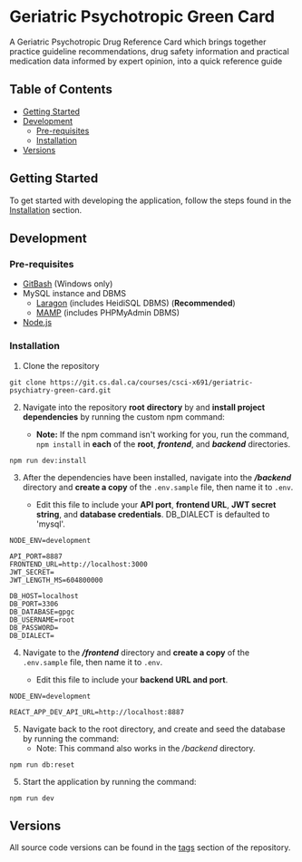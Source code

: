 # Geriatric Psychotropic Green Card

A Geriatric Psychotropic Drug Reference Card which brings together practice guideline recommendations, drug safety
information and practical medication data informed by expert opinion, into a quick reference guide

## Table of Contents
* [Getting Started](#getting-started)
* [Development](#development)
  * [Pre-requisites](#pre-requisites)
  * [Installation](#installation)
* [Versions](#versions)

## Getting Started

To get started with developing the application, follow the steps found in the [Installation](#installation) section.

## Development

### Pre-requisites

* [GitBash](https://git-scm.com/downloads) (Windows only)
* MySQL instance and DBMS
  * [Laragon](https://laragon.org/) (includes HeidiSQL DBMS) (**Recommended**)
  * [MAMP](https://www.mamp.info/en/) (includes PHPMyAdmin DBMS)
* [Node.js](https://nodejs.org/en/)

### Installation

1. Clone the repository

```
git clone https://git.cs.dal.ca/courses/csci-x691/geriatric-psychiatry-green-card.git
```

2. Navigate into the repository **root** **directory** by and **install project dependencies** by running the custom npm command:

   * **Note:** If the npm command isn't working for you, run the command, `npm install` in **each** of the **root**, ***frontend***, and ***backend*** directories.

```
npm run dev:install
```

3. After the dependencies have been installed, navigate into the ***/backend*** directory and **create a copy** of the
   `.env.sample` file, then name it to `.env`.

   * Edit this file to include your **API port**, **frontend URL**, **JWT secret string**, and **database credentials**. DB_DIALECT is defaulted to 'mysql'.

```
NODE_ENV=development

API_PORT=8887
FRONTEND_URL=http://localhost:3000
JWT_SECRET=
JWT_LENGTH_MS=604800000

DB_HOST=localhost
DB_PORT=3306
DB_DATABASE=gpgc
DB_USERNAME=root
DB_PASSWORD=
DB_DIALECT=
```

4. Navigate to the ***/frontend*** directory and **create a copy** of the `.env.sample` file, then name it to `.env`.

   * Edit this file to include your **backend URL and port**.
```
NODE_ENV=development

REACT_APP_DEV_API_URL=http://localhost:8887
```

5. Navigate back to the root directory, and create and seed the database by running the command:
   * Note: This command also works in the */backend* directory.
```
npm run db:reset
```

5. Start the application by running the command:
```
npm run dev
```

## Versions

All source code versions can be found in the [tags](https://git.cs.dal.ca/courses/csci-x691/geriatric-psychiatry-green-card/-/tags)
section of the repository.
